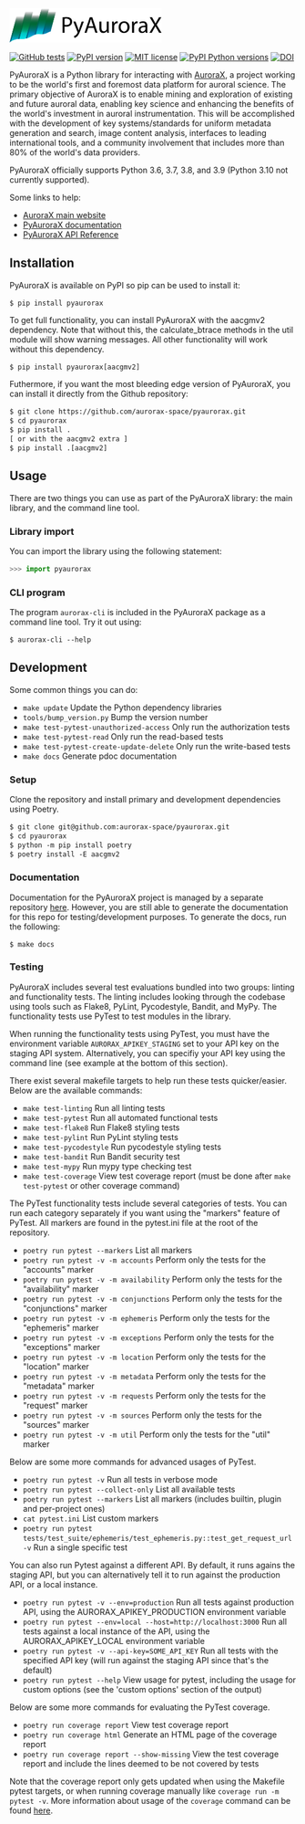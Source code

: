 <a href="https://aurorax.space/"><img alt="AuroraX" src="logo.svg" height="60"></a>

[![GitHub tests](https://github.com/aurorax-space/pyaurorax/actions/workflows/test_standard.yml/badge.svg)](https://github.com/aurorax-space/pyaurorax/actions/workflows/test_standard.yml)
[![PyPI version](https://img.shields.io/pypi/v/pyaurorax.svg)](https://pypi.python.org/pypi/pyaurorax/)
[![MIT license](https://img.shields.io/badge/License-MIT-blue.svg)](https://github.com/aurorax-space/pyaurorax/blob/main/LICENSE)
[![PyPI Python versions](https://img.shields.io/pypi/pyversions/pyaurorax.svg)](https://pypi.python.org/pypi/pyaurorax/)
[![DOI](10.3389/fspas.2022.1009450)](https://www.frontiersin.org/articles/10.3389/fspas.2022.1009450/full)

PyAuroraX is a Python library for interacting with [AuroraX](https://aurorax.space), a project working to be the world's first and foremost data platform for auroral science. The primary objective of AuroraX is to enable mining and exploration of existing and future auroral data, enabling key science and enhancing the benefits of the world's investment in auroral instrumentation. This will be accomplished with the development of key systems/standards for uniform metadata generation and search, image content analysis, interfaces to leading international tools, and a community involvement that includes more than 80% of the world's data providers.

PyAuroraX officially supports Python 3.6, 3.7, 3.8, and 3.9 (Python 3.10 not currently supported).

Some links to help:
- [AuroraX main website](https://aurorax.space)
- [PyAuroraX documentation](https://docs.aurorax.space/code/overview)
- [PyAuroraX API Reference](https://docs.aurorax.space/code/pyaurorax_api_reference/pyaurorax)

## Installation

PyAuroraX is available on PyPI so pip can be used to install it:

```console
$ pip install pyaurorax
```

To get full functionality, you can install PyAuroraX with the aacgmv2 dependency. Note that without this, the calculate_btrace methods in the util module will show warning messages. All other functionality will work without this dependency.

```console
$ pip install pyaurorax[aacgmv2]
```

Futhermore, if you want the most bleeding edge version of PyAuroraX, you can install it directly from the Github repository:

```console
$ git clone https://github.com/aurorax-space/pyaurorax.git
$ cd pyaurorax
$ pip install .
[ or with the aacgmv2 extra ]
$ pip install .[aacgmv2]
```

## Usage

There are two things you can use as part of the PyAuroraX library: the main library, and the command line tool.

### Library import

You can import the library using the following statement:

```python
>>> import pyaurorax
```

### CLI program

The program `aurorax-cli` is included in the PyAuroraX package as a command line tool. Try it out using:

```
$ aurorax-cli --help
```

## Development

Some common things you can do:
- `make update` Update the Python dependency libraries
- `tools/bump_version.py` Bump the version number
- `make test-pytest-unauthorized-access` Only run the authorization tests
- `make test-pytest-read` Only run the read-based tests
- `make test-pytest-create-update-delete` Only run the write-based tests
- `make docs` Generate pdoc documentation

### Setup

Clone the repository and install primary and development dependencies using Poetry.

```console
$ git clone git@github.com:aurorax-space/pyaurorax.git
$ cd pyaurorax
$ python -m pip install poetry
$ poetry install -E aacgmv2
```

### Documentation

Documentation for the PyAuroraX project is managed by a separate repository [here](https://github.com/aurorax-space/docs). However, you are still able to generate the documentation for this repo for testing/development purposes. To generate the docs, run the following:

```console
$ make docs
```

### Testing

PyAuroraX includes several test evaluations bundled into two groups: linting and functionality tests. The linting includes looking through the codebase using tools such as Flake8, PyLint, Pycodestyle, Bandit, and MyPy. The functionality tests use PyTest to test modules in the library.

When running the functionality tests using PyTest, you must have the environment variable `AURORAX_APIKEY_STAGING` set to your API key on the staging API system. Alternatively, you can specifiy your API key using the command line (see example at the bottom of this section).

There exist several makefile targets to help run these tests quicker/easier. Below are the available commands:

- `make test-linting` Run all linting tests
- `make test-pytest` Run all automated functional tests
- `make test-flake8` Run Flake8 styling tests
- `make test-pylint` Run PyLint styling tests
- `make test-pycodestyle` Run pycodestyle styling tests
- `make test-bandit` Run Bandit security test
- `make test-mypy` Run mypy type checking test
- `make test-coverage` View test coverage report (must be done after `make test-pytest` or other coverage command)

The PyTest functionality tests include several categories of tests. You can run each category separately if you want using the "markers" feature of PyTest. All markers are found in the pytest.ini file at the root of the repository.

- `poetry run pytest --markers` List all markers
- `poetry run pytest -v -m accounts` Perform only the tests for the "accounts" marker
- `poetry run pytest -v -m availability` Perform only the tests for the "availability" marker
- `poetry run pytest -v -m conjunctions` Perform only the tests for the "conjunctions" marker
- `poetry run pytest -v -m ephemeris` Perform only the tests for the "ephemeris" marker
- `poetry run pytest -v -m exceptions` Perform only the tests for the "exceptions" marker
- `poetry run pytest -v -m location` Perform only the tests for the "location" marker
- `poetry run pytest -v -m metadata` Perform only the tests for the "metadata" marker
- `poetry run pytest -v -m requests` Perform only the tests for the "request" marker
- `poetry run pytest -v -m sources` Perform only the tests for the "sources" marker
- `poetry run pytest -v -m util` Perform only the tests for the "util" marker

Below are some more commands for advanced usages of PyTest.

- `poetry run pytest -v` Run all tests in verbose mode
- `poetry run pytest --collect-only` List all available tests
- `poetry run pytest --markers` List all markers (includes builtin, plugin and per-project ones)
- `cat pytest.ini` List custom markers
- `poetry run pytest tests/test_suite/ephemeris/test_ephemeris.py::test_get_request_url -v` Run a single specific test

You can also run Pytest against a different API. By default, it runs agains the staging API, but you can alternatively tell it to run against the production API, or a local instance.

- `poetry run pytest -v --env=production` Run all tests against production API, using the AURORAX_APIKEY_PRODUCTION environment variable
- `poetry run pytest --env=local --host=http://localhost:3000` Run all tests against a local instance of the API, using the AURORAX_APIKEY_LOCAL environment variable
- `poetry run pytest -v --api-key=SOME_API_KEY` Run all tests with the specified API key (will run against the staging API since that's the default)
- `poetry run pytest --help` View usage for pytest, including the usage for custom options (see the 'custom options' section of the output)

Below are some more commands for evaluating the PyTest coverage.

- `poetry run coverage report` View test coverage report
- `poetry run coverage html` Generate an HTML page of the coverage report
- `poetry run coverage report --show-missing` View the test coverage report and include the lines deemed to be not covered by tests

Note that the coverage report only gets updated when using the Makefile pytest targets, or when running coverage manually like `coverage run -m pytest -v`. More information about usage of the `coverage` command can be found [here](https://coverage.readthedocs.io).
